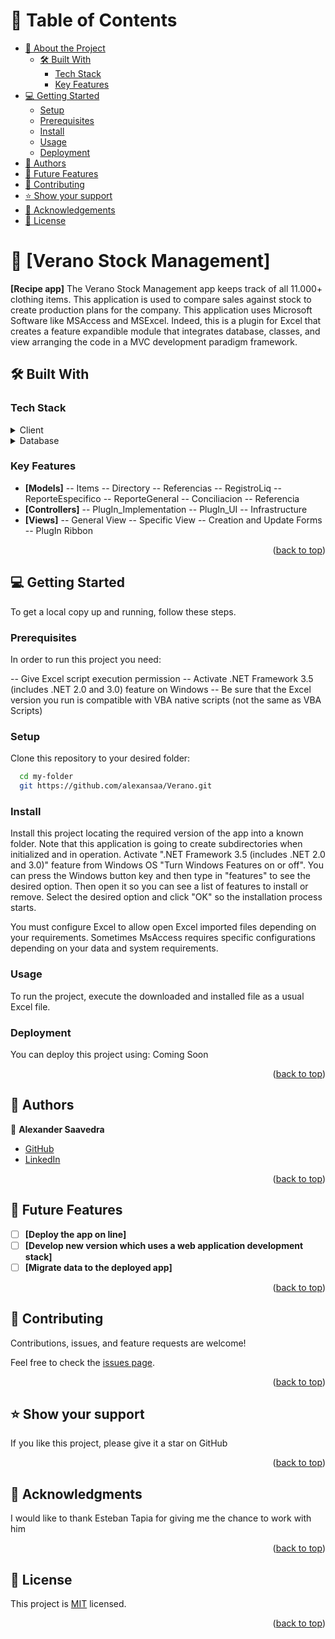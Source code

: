 <a name="readme-top"></a>

# 📗 Table of Contents

- [📖 About the Project](#about-project)
  - [🛠 Built With](#built-with)
    - [Tech Stack](#tech-stack)
    - [Key Features](#key-features)
- [💻 Getting Started](#getting-started)
  - [Setup](#setup)
  - [Prerequisites](#prerequisites)
  - [Install](#install)
  - [Usage](#usage)
  - [Deployment](#deployment)
- [👥 Authors](#authors)
- [🔭 Future Features](#future-features)
- [🤝 Contributing](#contributing)
- [⭐️ Show your support](#support)
- [🙏 Acknowledgements](#acknowledgements)
- [📝 License](#license)

# 📖 [Verano Stock Management] <a name="about-project"></a>

**[Recipe app]**
The Verano Stock Management app keeps track of all 11.000+ clothing items. This application is used to compare sales against stock to create production plans for the company. This application uses Microsoft Software like MSAccess and MSExcel. Indeed, this is a plugin for Excel that creates a feature expandible module that integrates database, classes, and view arranging the code in a MVC development paradigm framework.

## 🛠 Built With <a name="built-with"></a>

### Tech Stack <a name="tech-stack"></a>

<details>
  <summary>Client</summary>
  <ul>
    <li><a href="https://www.microsoft.com/es-es/microsoft-365/access">Microsoft Access</a></li>
  </ul>
</details>

<details>
  <summary>Database</summary>
  <ul>
    <li><a href="https://www.microsoft.com/es-es/microsoft-365/excel">Microsoft Excel</a></li>
  </ul>
</details>

### Key Features <a name="key-features"></a>

- **[Models]**
-- Items
-- Directory
-- Referencias
-- RegistroLiq
-- ReporteEspecifico
-- ReporteGeneral
-- Conciliacion
-- Referencia
- **[Controllers]**
-- PlugIn_Implementation
-- PlugIn_UI
-- Infrastructure
- **[Views]**
-- General View
-- Specific View
-- Creation and Update Forms
-- PlugIn Ribbon

<p align="right">(<a href="#readme-top">back to top</a>)</p>

## 💻 Getting Started <a name="getting-started"></a>

To get a local copy up and running, follow these steps.

### Prerequisites

In order to run this project you need:

-- Give Excel script execution permission
-- Activate .NET Framework 3.5 (includes .NET 2.0 and 3.0) feature on Windows
-- Be sure that the Excel version you run is compatible with VBA native scripts (not the same as VBA Scripts)

### Setup

Clone this repository to your desired folder:

```sh
  cd my-folder
  git https://github.com/alexansaa/Verano.git
```

### Install

Install this project locating the required version of the app into a known folder. Note that this application is going to create subdirectories when initialized and in operation.
Activate ".NET Framework 3.5 (includes .NET 2.0 and 3.0)" feature from Windows OS "Turn Windows Features on or off". You can press the Windows button key and then type in "features" to see the desired option. Then open it so you can see a list of features to install or remove. Select the desired option and click "OK" so the installation process starts.

You must configure Excel to allow open Excel imported files depending on your requirements. Sometimes MsAccess requires specific configurations depending on your data and system requirements.

### Usage

To run the project, execute the downloaded and installed file as a usual Excel file.

### Deployment

You can deploy this project using:
Coming Soon

<!--
Example:

```sh

```
 -->

<p align="right">(<a href="#readme-top">back to top</a>)</p>

<!-- AUTHORS -->

## 👥 Authors <a name="authors"></a>

👤 **Alexander Saavedra**

- [GitHub](https://github.com/alexansaa)
- [LinkedIn](https://www.linkedin.com/in/alexander-saavedra-garcia/)

<p align="right">(<a href="#readme-top">back to top</a>)</p>

<!-- FUTURE FEATURES -->

## 🔭 Future Features <a name="future-features"></a>

- [ ] **[Deploy the app on line]**
- [ ] **[Develop new version which uses a web application development stack]**
- [ ] **[Migrate data to the deployed app]**

<p align="right">(<a href="#readme-top">back to top</a>)</p>

<!-- CONTRIBUTING -->

## 🤝 Contributing <a name="contributing"></a>

Contributions, issues, and feature requests are welcome!

Feel free to check the [issues page](https://github.com/alexansaa/Verano/issues).

<p align="right">(<a href="#readme-top">back to top</a>)</p>

## ⭐️ Show your support <a name="support"></a>

If you like this project, please give it a star on GitHub

<p align="right">(<a href="#readme-top">back to top</a>)</p>

## 🙏 Acknowledgments <a name="acknowledgements"></a>

I would like to thank Esteban Tapia for giving me the chance to work with him

<p align="right">(<a href="#readme-top">back to top</a>)</p>

<!-- LICENSE -->

## 📝 License <a name="license"></a>

This project is [MIT](./LICENSE.md) licensed.

<p align="right">(<a href="#readme-top">back to top</a>)</p>
